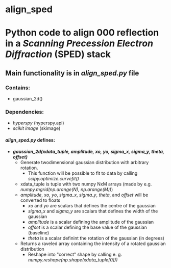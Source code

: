 # align_sped
<h1>Python code to align 000 reflection in a <i>Scanning Precession Electron Diffraction</i> (SPED) stack</h1>

<h2>Main functionality is in <i>align_sped.py</i> file</h2>

<h3>Contains:</h3>
<ul>
<li>gaussian_2d()</li>
</ul>

<h3>Dependencies:</h3>
<ul>
<li><i>hyperspy</i> (hyperspy.api)</li>
<li><i>scikit image</i> (skimage)</li>
</ul>



<h4><i>align_sped.py</i> defines:</h4>
<ul>
  <li><i><b>gaussian_2d(xdata_tuple, amplitude, xo, yo, sigma_x, sigma_y, theta, offset)</b></i>
    <ul>
      <li>Generate twodimensional gaussian distribution with arbitrary rotation.
        <ul>
          <li>This function will be possible to fit to data by calling <i>scipy.optimize.curvefit()</i></li>
        </ul>
      </li>
      <li>xdata_tuple is tuple with two numpy NxM arrays (made by e.g. <i>numpy.mgrid(np.arange(N), np.arange(M))</i>)</li>
      <li><i>amplitude</i>, <i>xo</i>, <i>yo</i>, <i>sigma_x</i>, <i>sigma_y</i>, <i>theta</i>, and <i>offset</i> will be converted to floats
        <ul>
          <li><i>xo</i> and <i>yo</i> are scalars that defines the centre of the gaussian</li>
          <li><i>sigma_x</i> and <i>sigma_y</i> are scalars that defines the width of the gaussian</li>
          <li><i>amplitude</i> is a scalar defining the amplitude of the gaussian</li>
          <li><i>offset</i> is a scalar defining the base value of the gaussian (baseline)</li>
          <li><i>theta</i> is a scalar definint the rotation of the gaussian (in degrees)</li>
          </ul>
      </li>
      <li>Returns a raveled array containing the intensity of a rotated gaussian distribution
        <ul>
          <li>Reshape into "correct" shape by calling e. g. <i>numpy.reshape(np.shape(xdata_tuple[0]))</i></li>
        </ul>
      </li>
    </ul>
  </li>    
</ul>

